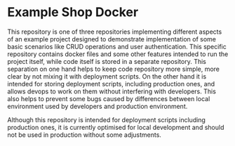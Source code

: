 # Example Shop Docker
This repository is one of three repositories implementing different aspects of an example project designed to demonstrate
implementation of some basic scenarios like CRUD operations and user authentication. This specific repository contains docker files
and some other features intended to run the project itself, while code itself is stored in a separate repository. This separation
on one hand helps to keep code repository more simple, more clear by not mixing it with deployment scripts. On the other hand it
is intended for storing deployment scripts, including production ones, and allows devops to work on them without interfering with
developers. This also helps to prevent some bugs caused by differences between local environment used by developers and production environment.

Although this repository is intended for deployment scripts including production ones, it is currently optimised for
local development and should not be used in production without some adjustments.

